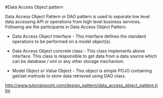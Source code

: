 #Data Access Object pattern

Data Access Object Pattern or DAO pattern is used to separate low level data accessing API or operations from high level business services. Following are the participants in Data Access Object Pattern.

- Data Access Object Interface - This interface defines the standard operations to be performed on a model object(s).

- Data Access Object concrete class - This class implements above interface. This class is responsible to get data from a data source which can be database / xml or any other storage mechanism.

- Model Object or Value Object - This object is simple POJO containing get/set methods to store data retrieved using DAO class.

http://www.tutorialspoint.com/design_pattern/data_access_object_pattern.htm
